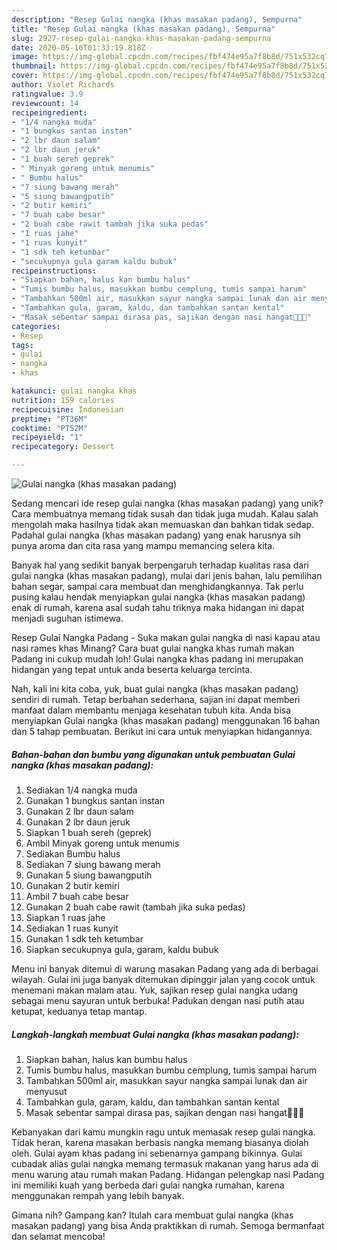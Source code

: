 ```yaml
---
description: "Resep Gulai nangka (khas masakan padang), Sempurna"
title: "Resep Gulai nangka (khas masakan padang), Sempurna"
slug: 2927-resep-gulai-nangka-khas-masakan-padang-sempurna
date: 2020-05-16T01:33:19.818Z
image: https://img-global.cpcdn.com/recipes/fbf474e95a7f8b8d/751x532cq70/gulai-nangka-khas-masakan-padang-foto-resep-utama.jpg
thumbnail: https://img-global.cpcdn.com/recipes/fbf474e95a7f8b8d/751x532cq70/gulai-nangka-khas-masakan-padang-foto-resep-utama.jpg
cover: https://img-global.cpcdn.com/recipes/fbf474e95a7f8b8d/751x532cq70/gulai-nangka-khas-masakan-padang-foto-resep-utama.jpg
author: Violet Richards
ratingvalue: 3.9
reviewcount: 14
recipeingredient:
- "1/4 nangka muda"
- "1 bungkus santan instan"
- "2 lbr daun salam"
- "2 lbr daun jeruk"
- "1 buah sereh geprek"
- " Minyak goreng untuk menumis"
- " Bumbu halus"
- "7 siung bawang merah"
- "5 siung bawangputih"
- "2 butir kemiri"
- "7 buah cabe besar"
- "2 buah cabe rawit tambah jika suka pedas"
- "1 ruas jahe"
- "1 ruas kunyit"
- "1 sdk teh ketumbar"
- "secukupnya gula garam kaldu bubuk"
recipeinstructions:
- "Siapkan bahan, halus kan bumbu halus"
- "Tumis bumbu halus, masukkan bumbu cemplung, tumis sampai harum"
- "Tambahkan 500ml air, masukkan sayur nangka sampai lunak dan air menyusut"
- "Tambahkan gula, garam, kaldu, dan tambahkan santan kental"
- "Masak sebentar sampai dirasa pas, sajikan dengan nasi hangat🤗🤗🤗"
categories:
- Resep
tags:
- gulai
- nangka
- khas

katakunci: gulai nangka khas 
nutrition: 159 calories
recipecuisine: Indonesian
preptime: "PT36M"
cooktime: "PT52M"
recipeyield: "1"
recipecategory: Dessert

---
```



![Gulai nangka (khas masakan padang)](https://img-global.cpcdn.com/recipes/fbf474e95a7f8b8d/751x532cq70/gulai-nangka-khas-masakan-padang-foto-resep-utama.jpg)

Sedang mencari ide resep gulai nangka (khas masakan padang) yang unik? Cara membuatnya memang tidak susah dan tidak juga mudah. Kalau salah mengolah maka hasilnya tidak akan memuaskan dan bahkan tidak sedap. Padahal gulai nangka (khas masakan padang) yang enak harusnya sih punya aroma dan cita rasa yang mampu memancing selera kita.

Banyak hal yang sedikit banyak berpengaruh terhadap kualitas rasa dari gulai nangka (khas masakan padang), mulai dari jenis bahan, lalu pemilihan bahan segar, sampai cara membuat dan menghidangkannya. Tak perlu pusing kalau hendak menyiapkan gulai nangka (khas masakan padang) enak di rumah, karena asal sudah tahu triknya maka hidangan ini dapat menjadi suguhan istimewa.

Resep Gulai Nangka Padang - Suka makan gulai nangka di nasi kapau atau nasi rames khas Minang? Cara buat gulai nangka khas rumah makan Padang ini cukup mudah loh! Gulai nangka khas padang ini merupakan hidangan yang tepat untuk anda beserta keluarga tercinta.


Nah, kali ini kita coba, yuk, buat gulai nangka (khas masakan padang) sendiri di rumah. Tetap berbahan sederhana, sajian ini dapat memberi manfaat dalam membantu menjaga kesehatan tubuh kita. Anda bisa menyiapkan Gulai nangka (khas masakan padang) menggunakan 16 bahan dan 5 tahap pembuatan. Berikut ini cara untuk menyiapkan hidangannya.

<!--inarticleads1-->

##### Bahan-bahan dan bumbu yang digunakan untuk pembuatan Gulai nangka (khas masakan padang):

1. Sediakan 1/4 nangka muda
1. Gunakan 1 bungkus santan instan
1. Gunakan 2 lbr daun salam
1. Gunakan 2 lbr daun jeruk
1. Siapkan 1 buah sereh (geprek)
1. Ambil  Minyak goreng untuk menumis
1. Sediakan  Bumbu halus
1. Sediakan 7 siung bawang merah
1. Gunakan 5 siung bawangputih
1. Gunakan 2 butir kemiri
1. Ambil 7 buah cabe besar
1. Gunakan 2 buah cabe rawit (tambah jika suka pedas)
1. Siapkan 1 ruas jahe
1. Sediakan 1 ruas kunyit
1. Gunakan 1 sdk teh ketumbar
1. Siapkan secukupnya gula, garam, kaldu bubuk


Menu ini banyak ditemui di warung masakan Padang yang ada di berbagai wilayah. Gulai ini juga banyak ditemukan dipinggir jalan yang cocok untuk menemani makan malam atau. Yuk, sajikan resep gulai nangka udang sebagai menu sayuran untuk berbuka! Padukan dengan nasi putih atau ketupat, keduanya tetap mantap. 

<!--inarticleads2-->

##### Langkah-langkah membuat Gulai nangka (khas masakan padang):

1. Siapkan bahan, halus kan bumbu halus
1. Tumis bumbu halus, masukkan bumbu cemplung, tumis sampai harum
1. Tambahkan 500ml air, masukkan sayur nangka sampai lunak dan air menyusut
1. Tambahkan gula, garam, kaldu, dan tambahkan santan kental
1. Masak sebentar sampai dirasa pas, sajikan dengan nasi hangat🤗🤗🤗


Kebanyakan dari kamu mungkin ragu untuk memasak resep gulai nangka. Tidak heran, karena masakan berbasis nangka memang biasanya diolah oleh. Gulai ayam khas padang ini sebenarnya gampang bikinnya. Gulai cubadak alias gulai nangka memang termasuk makanan yang harus ada di menu warung atau rumah makan Padang. Hidangan pelengkap nasi Padang ini memiliki kuah yang berbeda dari gulai nangka rumahan, karena menggunakan rempah yang lebih banyak. 

Gimana nih? Gampang kan? Itulah cara membuat gulai nangka (khas masakan padang) yang bisa Anda praktikkan di rumah. Semoga bermanfaat dan selamat mencoba!
